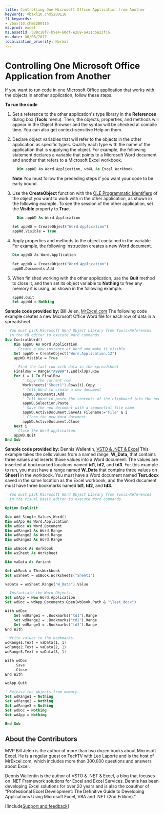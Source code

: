 ```yaml
---
title: Controlling One Microsoft Office Application from Another
keywords: vbaxl10.chm5200116
f1_keywords:
- vbaxl10.chm5200116
ms.prod: excel
ms.assetid: 588c18f7-b9e4-60df-e209-a411c5a22fc6
ms.date: 06/08/2017
localization_priority: Normal
---
```



# Controlling One Microsoft Office Application from Another

If you want to run code in one Microsoft Office application that works with the objects in another application, follow these steps.

**To run the code**

1. Set a reference to the other application's type library in the  **References** dialog box (**Tools** menu). Then, the objects, properties, and methods will appear in the Object Browser and the syntax will be checked at compile time. You can also get context-sensitive Help on them.
    
2. Declare object variables that will refer to the objects in the other application as specific types. Qualify each type with the name of the application that is supplying the object. For example, the following statement declares a variable that points to a Microsoft Word document and another that refers to a Microsoft Excel workbook.
    
    ```vb
      Dim appWD As Word.Application, wbXL As Excel.Workbook
    ```
    
     **Note**  You must follow the preceding steps if you want your code to be early bound.
     
3. Use the  **CreateObject** function with the [OLE Programmatic Identifiers](../../../api/overview/Excel.md) of the object you want to work with in the other application, as shown in the following example. To see the session of the other application, set the **Visible** property to **True**.
        
    ```vb
      Dim appWD As Word.Application 
     
    Set appWD = CreateObject("Word.Application") 
    appWd.Visible = True
    ```
    
4. Apply properties and methods to the object contained in the variable. For example, the following instruction creates a new Word document.
        
    ```vb
    Dim appWD As Word.Application 
     
    Set appWD = CreateObject("Word.Application") 
    appWD.Documents.Add
    ```

5. When finished working with the other application, use the  **Quit** method to close it, and then set its object variable to **Nothing** to free any memory it is using, as shown in the following example.
    
    ```vb
    appWd.Quit 
    Set appWd = Nothing
    ```
    
 **Sample code provided by:** Bill Jelen, [MrExcel.com](https://www.mrexcel.com/)
The following code example creates a new Microsoft Office Word file for each row of data in a spreadsheet.
    
```vb
' You must pick Microsoft Word Object Library from Tools>References
' in the VB editor to execute Word commands.
Sub ControlWord()
    Dim appWD As Word.Application
    ' Create a new instance of Word and make it visible
    Set appWD = CreateObject("Word.Application.12")
    appWD.Visible = True

    ' Find the last row with data in the spreadsheet
    FinalRow = Range("A9999").End(xlUp).Row
    For i = 1 To FinalRow
        ' Copy the current row
        Worksheets("Sheet1").Rows(i).Copy
        ' Tell Word to create a new document
        appWD.Documents.Add
        ' Tell Word to paste the contents of the clipboard into the new document.
        appWD.Selection.Paste
        ' Save the new document with a sequential file name.
        appWD.ActiveDocument.SaveAs Filename:="File" & i
        ' Close the new Word document.
        appWD.ActiveDocument.Close
    Next i
    ' Close the Word application.
    appWD.Quit
End Sub
```

**Sample code provided by:** Dennis Wallentin, [VSTO & .NET & Excel](https://xldennis.wordpress.com/)
This example takes the cells values from a named range,  **W_Data**, that contains three values and inserts those values into a Word document. The values are inserted at bookmarked locations named  **td1**,  **td2**, and  **td3**.
For this example to run, you must have a range named  **W_Data** that contains three values on **Sheet1** in the workbook. You must have a Word document named **Test.docx** saved in the same location as the Excel workbook, and the Word document must have three bookmarks named **td1**,  **td2**, and  **td3**.

```vb
' You must pick Microsoft Word Object Library from Tools>References
' in the Visual Basic editor to execute Word commands.

Option Explicit

Sub Add_Single_Values_Word()
Dim wdApp As Word.Application
Dim wdDoc As Word.Document
Dim wdRange1 As Word.Range
Dim wdRange2 As Word.Range
Dim wdRange3 As Word.Range

Dim wbBook As Workbook
Dim wsSheet As Worksheet

Dim vaData As Variant

Set wbBook = ThisWorkbook
Set wsSheet = wbBook.Worksheets("Sheet1")

vaData = wsSheet.Range("W_Data").Value

' Instantiate the Word Objects.
Set wdApp = New Word.Application
Set wdDoc = wdApp.Documents.Open(wbBook.Path & "\Test.docx")

With wdDoc
    Set wdRange1 = .Bookmarks("td1").Range
    Set wdRange2 = .Bookmarks("td2").Range
    Set wdRange3 = .Bookmarks("td3").Range
End With

' Write values to the bookmarks.
wdRange1.Text = vaData(1, 1)
wdRange2.Text = vaData(2, 1)
wdRange3.Text = vaData(3, 1)

With wdDoc
    .Save
    .Close
End With

wdApp.Quit

' Release the objects from memory.
Set wdRange1 = Nothing
Set wdRange2 = Nothing
Set wdRange3 = Nothing
Set wdDoc = Nothing
Set wdApp = Nothing

End Sub
```

## About the Contributors

<a name="AboutContributor"> </a>

MVP Bill Jelen is the author of more than two dozen books about Microsoft Excel. He is a regular guest on TechTV with Leo Laporte and is the host of MrExcel.com, which includes more than 300,000 questions and answers about Excel. 

Dennis Wallentin is the author of VSTO & .NET & Excel, a blog that focuses on .NET Framework solutions for Excel and Excel Services. Dennis has been developing Excel solutions for over 20 years and is also the coauthor of "Professional Excel Development: The Definitive Guide to Developing Applications Using Microsoft Excel, VBA and .NET (2nd Edition)."

[!include[Support and feedback](~/includes/feedback-boilerplate.md)]

